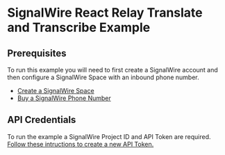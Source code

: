# SignalWire React Relay Translate and Transcribe Example

## Prerequisites

To run this example you will need to first create a SignalWire account and then configure a SignalWire Space with an inbound phone number.

- [Create a SignalWire Space](https://developer.signalwire.com/apis/docs/signing-up-for-a-space)
- [Buy a SignalWire Phone Number](https://developer.signalwire.com/apis/docs/buying-a-phone-number)


## API Credentials

To run the example a SignalWire Project ID and API Token are required.
[Follow these intructions to create a new API Token.](https://docs.signalwire.com/topics/relay/#relay-documentation-security)
